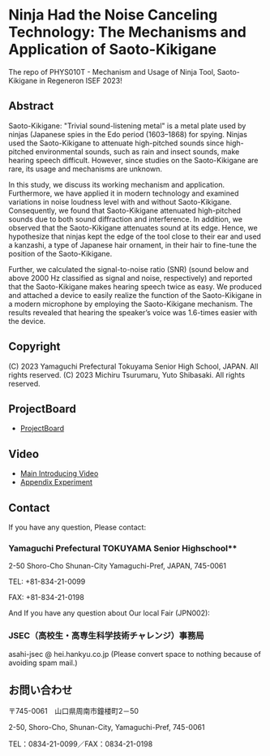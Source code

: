 # Ninja Had the Noise Canceling Technology: The Mechanisms and Application of Saoto-Kikigane

The repo of PHYS010T - Mechanism and Usage of Ninja Tool, Saoto-Kikigane in Regeneron ISEF 2023!

## Abstract

Saoto-Kikigane: "Trivial sound-listening metal" is a metal plate used by ninjas (Japanese spies in the Edo period (1603–1868) for spying. Ninjas used the Saoto-Kikigane to attenuate high-pitched sounds since high-pitched environmental sounds, such as rain and insect sounds, make hearing speech difficult. However, since studies on the Saoto-Kikigane are rare, its usage and mechanisms are unknown.

In this study, we discuss its working mechanism and application. Furthermore, we have applied it in modern technology and examined variations in noise loudness level with and without Saoto-Kikigane. Consequently, we found that Saoto-Kikigane attenuated high-pitched sounds due to both sound diffraction and interference. In addition, we observed that the Saoto-Kikigane attenuates sound at its edge. Hence, we hypothesize that ninjas kept the edge of the tool close to their ear and used a kanzashi, a type of Japanese hair ornament, in their hair to fine-tune the position of the Saoto-Kikigane.

Further, we calculated the signal-to-noise ratio (SNR) (sound below and above 2000 Hz classified as signal and noise, respectively) and reported that the Saoto-Kikigane makes hearing speech twice as easy. We produced and attached a device to easily realize the function of the Saoto-Kikigane in a modern microphone by employing the Saoto-Kikigane mechanism. The results revealed that hearing the speaker’s voice was 1.6-times easier with the device.

## Copyright

(C) 2023 Yamaguchi Prefectural Tokuyama Senior High School, JAPAN. All rights reserved.
(C) 2023 Michiru Tsurumaru, Yuto Shibasaki. All rights reserved.

## ProjectBoard

- [ProjectBoard](https://projectboard.world/isef/project/phys010t-mechanism-and-usage-of-ninja-tool-saoto-kikigane)

## Video

- [Main Introducing Video](https://youtu.be/sAYUSiPUpxI)
- [Appendix Experiment](https://youtu.be/akSGRarr3rc)

## Contact

If you have any question, Please contact:

### Yamaguchi Prefectural TOKUYAMA Senior Highschool**

2-50 Shoro-Cho Shunan-City Yamaguchi-Pref, JAPAN, 745-0061

TEL: +81-834-21-0099

FAX: +81-834-21-0198

And If you have any question about Our local Fair (JPN002):

### JSEC（高校生・高専生科学技術チャレンジ）事務局

asahi-jsec @ hei.hankyu.co.jp (Please convert space to nothing because of avoiding spam mail.)

## お問い合わせ

〒745-0061　山口県周南市鐘楼町2－50

2-50, Shoro-Cho, Shunan-City, Yamaguchi-Pref, 745-0061

TEL：0834-21-0099／FAX：0834-21-0198
